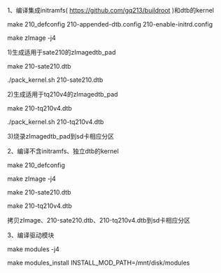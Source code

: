 
1、编译集成initramfs( https://github.com/gq213/buildroot )和dtb的kernel

make 210_defconfig 210-appended-dtb.config 210-enable-initrd.config

make zImage -j4

1)生成适用于sate210的zImagedtb_pad

make 210-sate210.dtb

./pack_kernel.sh 210-sate210.dtb

2)生成适用于tq210v4的zImagedtb_pad

make 210-tq210v4.dtb

./pack_kernel.sh 210-tq210v4.dtb

3)烧录zImagedtb_pad到sd卡相应分区


2、编译不含initramfs、独立dtb的kernel

make 210_defconfig

make zImage -j4

make 210-sate210.dtb

make 210-tq210v4.dtb

拷贝zImage、210-sate210.dtb、210-tq210v4.dtb到sd卡相应分区


3、编译驱动模块

make modules -j4

make modules_install INSTALL_MOD_PATH=/mnt/disk/modules
